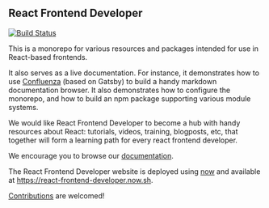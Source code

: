 ## React Frontend Developer

[![Build Status](https://travis-ci.org/Charterhouse/react-frontend-developer.svg?branch=master)](https://travis-ci.org/Charterhouse/react-frontend-developer)

This is a monorepo for various resources and packages intended for use in React-based frontends.

It also serves as a live documentation. For instance, it demonstrates how to use [Confluenza](https://confluenza.now.sh) (based on Gatsby) to build a handy markdown documentation browser.
It also demonstrates how to configure the monorepo, and how to build an npm package supporting various 
module systems.

We would like React Frontend Developer to become a hub with handy resources about React: tutorials, videos, 
training, blogposts, etc, that together will form a learning path for every react frontend developer. 

We encourage you to browse our [documentation](https://react-frontend-developer.now.sh/learning/react).

The React Frontend Developer website is deployed using [now](https://zeit.co/now) and available at https://react-frontend-developer.now.sh.

[Contributions](https://react-frontend-developer.now.sh/developers/contributing) are welcomed!
